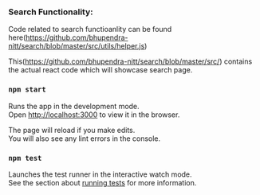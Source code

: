 ### Search Functionality:

Code related to search functioanlity can be found here(https://github.com/bhupendra-nitt/search/blob/master/src/utils/helper.js) 


This(https://github.com/bhupendra-nitt/search/blob/master/src/) contains the actual react code which will showcase search page.


### `npm start`

Runs the app in the development mode.<br />
Open [http://localhost:3000](http://localhost:3000) to view it in the browser.

The page will reload if you make edits.<br />
You will also see any lint errors in the console.

### `npm test`

Launches the test runner in the interactive watch mode.<br />
See the section about [running tests](https://facebook.github.io/create-react-app/docs/running-tests) for more information.

